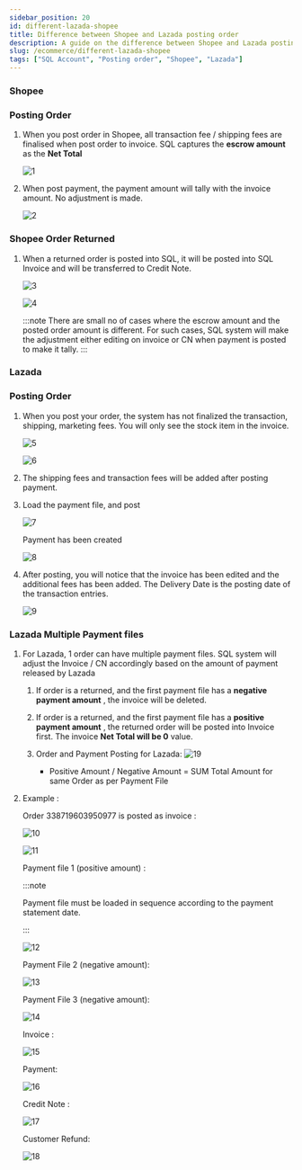 ```yaml
---
sidebar_position: 20
id: different-lazada-shopee
title: Difference between Shopee and Lazada posting order
description: A guide on the difference between Shopee and Lazada posting order for SQL Account
slug: /ecommerce/different-lazada-shopee
tags: ["SQL Account", "Posting order", "Shopee", "Lazada"]
---
```


<!-- # Difference between Shopee and Lazada posting order -->

### Shopee

### Posting Order

   1. When you post order in Shopee, all transaction fee / shipping fees are finalised when post order to invoice. SQL captures the **escrow amount** as the **Net Total**

      ![1](/img/e-commerce/different/1.png)

   2. When post payment, the payment amount will tally with the invoice amount. No adjustment
      is made.

      ![2](/img/e-commerce/different/2.png)

### Shopee Order Returned

   1. When a returned order is posted into SQL, it will be posted into SQL Invoice and will be transferred to Credit Note.

      ![3](/img/e-commerce/different/3.png)

      ![4](/img/e-commerce/different/4.png)

         :::note
         There are small no of cases where the escrow amount and the posted order amount is different. For such cases, SQL system will make the adjustment either editing on invoice or CN when payment is posted to make it tally.
         :::

### Lazada

### Posting Order

   1. When you post your order, the system has not finalized the transaction, shipping, marketing fees. You will only see the stock item in the invoice.

      ![5](/img/e-commerce/different/5.png)

      ![6](/img/e-commerce/different/6.png)

   2. The shipping fees and transaction fees will be added after posting payment.

   3. Load the payment file, and post

      ![7](/img/e-commerce/different/7.png)

      Payment has been created

      ![8](/img/e-commerce/different/8.png)

   4. After posting, you will notice that the invoice has been edited and the additional fees has been added. The Delivery Date is the posting date of the transaction entries.

      ![9](/img/e-commerce/different/9.png)

### Lazada Multiple Payment files

   1. For Lazada, 1 order can have multiple payment files. SQL system will adjust the Invoice / CN accordingly based on the amount of payment released by Lazada

      1. If order is a returned, and the first payment file has a **negative payment amount** , the invoice will be deleted.

      2. If order is a returned, and the first payment file has a **positive payment amount** , the returned order will be posted into Invoice first. The invoice **Net Total will be 0** value.

      3. Order and Payment Posting for Lazada:
         ![19](/img/e-commerce/different/19.png)

            - Positive Amount / Negative Amount = SUM Total Amount for same Order as per Payment File

   2. Example :

      Order 338719603950977 is posted as invoice :

         ![10](/img/e-commerce/different/10.png)

         ![11](/img/e-commerce/different/11.png)

      Payment file 1 (positive amount) :

      :::note

      Payment file must be loaded in sequence according to the payment statement date.

      :::

         ![12](/img/e-commerce/different/12.png)

      Payment File 2 (negative amount):

         ![13](/img/e-commerce/different/13.png)

      Payment File 3 (negative amount):

         ![14](/img/e-commerce/different/14.png)

      Invoice :

      ![15](/img/e-commerce/different/15.png)

      Payment:

      ![16](/img/e-commerce/different/16.png)

      Credit Note :

      ![17](/img/e-commerce/different/17.png)

      Customer Refund:

      ![18](/img/e-commerce/different/18.png)
